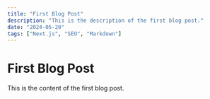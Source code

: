 ```yaml
---
title: "First Blog Post"
description: "This is the description of the first blog post."
date: "2024-05-20"
tags: ["Next.js", "SEO", "Markdown"]
---
```


# First Blog Post

This is the content of the first blog post.